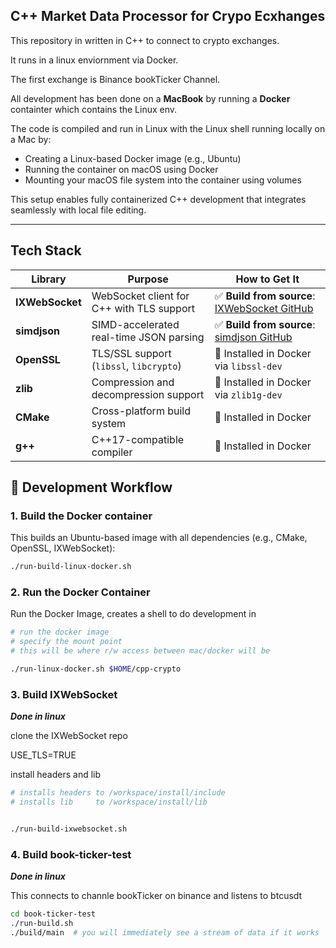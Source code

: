 ## C++ Market Data Processor for Crypo Ecxhanges

This repository in written in C++ to connect to crypto exchanges.

It runs in a linux enviornment via Docker.

The first exchange is Binance bookTicker Channel.

All development has been done on a **MacBook** by running a **Docker** containter which contains the Linux env.

The code is compiled and run in Linux with the Linux shell running locally on a Mac by:

- Creating a Linux-based Docker image (e.g., Ubuntu)
- Running the container on macOS using Docker
- Mounting your macOS file system into the container using volumes

This setup enables fully containerized C++ development that integrates seamlessly with local file editing.

---
## Tech Stack

| Library         | Purpose                                   | How to Get It                                                                             |
| --------------- | ----------------------------------------- | ----------------------------------------------------------------------------------------- |
| **IXWebSocket** | WebSocket client for C++ with TLS support | ✅ **Build from source**: [IXWebSocket GitHub](https://github.com/machinezone/IXWebSocket) |
| **simdjson**    | SIMD-accelerated real-time JSON parsing   | ✅ **Build from source**: [simdjson GitHub](https://github.com/simdjson/simdjson)          |
| **OpenSSL**     | TLS/SSL support (`libssl`, `libcrypto`)   | 🐳 Installed in Docker via `libssl-dev`                                                   |
| **zlib**        | Compression and decompression support     | 🐳 Installed in Docker via `zlib1g-dev`                                                   |
| **CMake**       | Cross-platform build system               | 🐳 Installed in Docker                                                                    |
| **g++**         | C++17-compatible compiler                 | 🐳 Installed in Docker                                                                    |




## 🚀 Development Workflow

### 1. Build the Docker container

This builds an Ubuntu-based image with all dependencies (e.g., CMake, OpenSSL, IXWebSocket):

```sh
./run-build-linux-docker.sh
```

### 2. Run the Docker Container

Run the Docker Image, creates a shell to do development in

```sh
# run the docker image
# specify the mount point
# this will be where r/w access between mac/docker will be

./run-linux-docker.sh $HOME/cpp-crypto 
```


### 3. Build IXWebSocket

***Done in linux*** 

clone the IXWebSocket repo

USE_TLS=TRUE

install headers and lib

```sh
# installs headers to /workspace/install/include
# installs lib     to /workspace/install/lib


./run-build-ixwebsocket.sh
```


### 4. Build book-ticker-test

***Done in linux*** 

This connects to channle bookTicker on binance and listens to btcusdt


```sh
cd book-ticker-test
./run-build.sh
./build/main  # you will immediately see a stream of data if it works 
```
